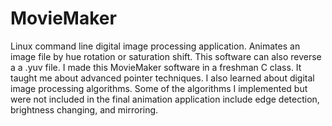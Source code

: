 # MovieMaker
Linux command line digital image processing application. Animates an image file by hue rotation or saturation shift. This software can also reverse a a .yuv file.
I made this MovieMaker software in a freshman C class. It taught me about advanced pointer techniques. I also learned about digital image processing algorithms. Some of the algorithms I implemented but were not included in the final animation application include edge detection, brightness changing, and mirroring. 
